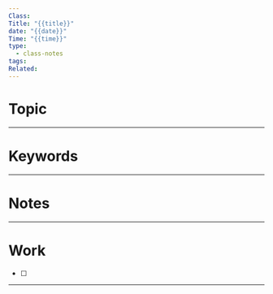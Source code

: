 ```yaml
---
Class:
Title: "{{title}}"
date: "{{date}}"
Time: "{{time}}"
type:
  - class-notes
tags:
Related:
---
```

# Topic



---
# Keywords



--- 
# Notes



---
# Work

- [ ] 

---
